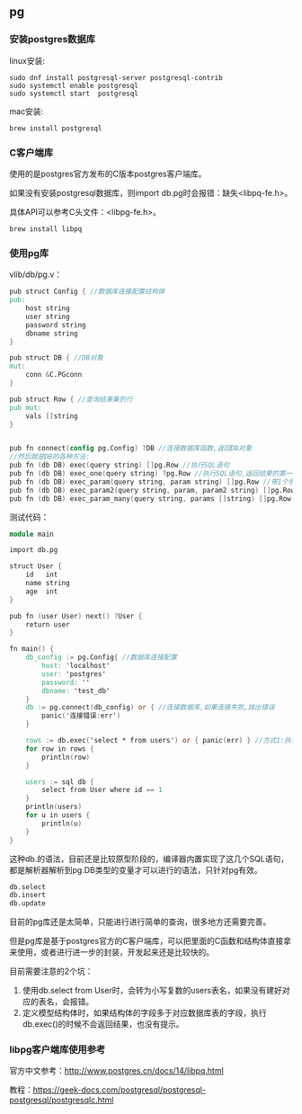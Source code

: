 ## pg

### 安装postgres数据库

linux安装:

```shell
sudo dnf install postgresql-server postgresql-contrib
sudo systemctl enable postgresql
sudo systemctl start  postgresql
```

mac安装:

```shell
brew install postgresql
```

### C客户端库

使用的是postgres官方发布的C版本postgres客户端库。

如果没有安装postgresql数据库，则import db.pg时会报错：缺失<libpq-fe.h>。

具体API可以参考C头文件：<libpg-fe.h>。

```shell
brew install libpq
```

### 使用pg库

vlib/db/pg.v：

```v
pub struct Config { //数据库连接配置结构体
pub:
	host string 
	user string
	password string
	dbname string
}

pub struct DB { //DB对象
mut:
	conn &C.PGconn
}

pub struct Row { //查询结果集的行
pub mut:
	vals []string
}


pub fn connect(config pg.Config) ?DB //连接数据库函数,返回DB对象
//然后就是DB的各种方法:
pub fn (db DB) exec(query string) []pg.Row //执行SQL语句
pub fn (db DB) exec_one(query string) ?pg.Row //执行SQL语句,返回结果的第一行
pub fn (db DB) exec_param(query string, param string) []pg.Row //带1个参数
pub fn (db DB) exec_param2(query string, param, param2 string) []pg.Row //带2个参数
pub fn (db DB) exec_param_many(query string, params []string) []pg.Row //带多个参数
```

测试代码：

``` v
module main

import db.pg

struct User {
	id   int
	name string
	age  int
}

pub fn (user User) next() ?User {
	return user
}

fn main() {
	db_config := pg.Config{ //数据库连接配置
		host: 'localhost'
		user: 'postgres'
		password: ''
		dbname: 'test_db'
	}
	db := pg.connect(db_config) or { //连接数据库,如果连接失败,抛出错误
		panic('连接错误:err')
	}

	rows := db.exec('select * from users') or { panic(err) } //方式1:执行SQL语句字符串
	for row in rows {
		println(row)
	}

	users := sql db {
		select from User where id == 1
	}
	println(users)
	for u in users {
		println(u)
	}
}
```

这种db.的语法，目前还是比较原型阶段的，编译器内置实现了这几个SQL语句，都是解析器解析到pg.DB类型的变量才可以进行的语法，只针对pg有效。

```v
db.select
db.insert
db.update 
```

目前的pg库还是太简单，只能进行进行简单的查询，很多地方还需要完善。

但是pg库是基于postgres官方的C客户端库，可以把里面的C函数和结构体直接拿来使用，或者进行进一步的封装，开发起来还是比较快的。

目前需要注意的2个坑：

1. 使用db.select from User时，会转为小写复数的users表名，如果没有建好对应的表名，会报错。
2. 定义模型结构体时，如果结构体的字段多于对应数据库表的字段，执行db.exec()的时候不会返回结果，也没有提示。

### libpg客户端库使用参考

官方中文参考：http://www.postgres.cn/docs/14/libpq.html

教程：https://geek-docs.com/postgresql/postgresql-postgresql/postgresqlc.html







